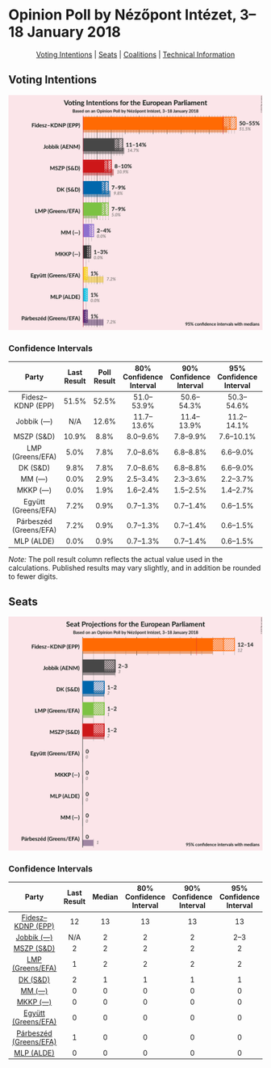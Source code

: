 # Opinion Poll by Nézőpont Intézet, 3–18 January 2018

<p align="center"><a href="#voting-intentions">Voting Intentions</a> | <a href="#seats">Seats</a> | <a href="#coalitions">Coalitions</a> | <a href="#technical-information">Technical Information</a></p>

## Voting Intentions

![Graph with voting intentions not yet produced](2018-01-18-NézőpontIntézet.png "Voting Intentions")

### Confidence Intervals

| Party | Last Result | Poll Result | 80% Confidence Interval | 90% Confidence Interval | 95% Confidence Interval | 99% Confidence Interval |
|:-----:|:-----------:|:-----------:|:-----------------------:|:-----------------------:|:-----------------------:|:-----------------------:|
| Fidesz–KDNP (EPP) | 51.5% | 52.5% | 51.0–53.9% |50.6–54.3% |50.3–54.6% |49.6–55.3% |
| Jobbik (—) | N/A | 12.6% | 11.7–13.6% |11.4–13.9% |11.2–14.1% |10.8–14.6% |
| MSZP (S&D) | 10.9% | 8.8% | 8.0–9.6% |7.8–9.9% |7.6–10.1% |7.2–10.5% |
| LMP (Greens/EFA) | 5.0% | 7.8% | 7.0–8.6% |6.8–8.8% |6.6–9.0% |6.3–9.4% |
| DK (S&D) | 9.8% | 7.8% | 7.0–8.6% |6.8–8.8% |6.6–9.0% |6.3–9.4% |
| MM (—) | 0.0% | 2.9% | 2.5–3.4% |2.3–3.6% |2.2–3.7% |2.1–4.0% |
| MKKP (—) | 0.0% | 1.9% | 1.6–2.4% |1.5–2.5% |1.4–2.7% |1.3–2.9% |
| Együtt (Greens/EFA) | 7.2% | 0.9% | 0.7–1.3% |0.7–1.4% |0.6–1.5% |0.5–1.7% |
| Párbeszéd (Greens/EFA) | 7.2% | 0.9% | 0.7–1.3% |0.7–1.4% |0.6–1.5% |0.5–1.7% |
| MLP (ALDE) | 0.0% | 0.9% | 0.7–1.3% |0.7–1.4% |0.6–1.5% |0.5–1.7% |

*Note:* The poll result column reflects the actual value used in the calculations. Published results may vary slightly, and in addition be rounded to fewer digits.

## Seats

![Graph with seats not yet produced](2018-01-18-NézőpontIntézet-seats.png "Seats")

### Confidence Intervals

| Party | Last Result | Median | 80% Confidence Interval | 90% Confidence Interval | 95% Confidence Interval | 99% Confidence Interval |
|:-----:|:-----------:|:------:|:-----------------------:|:-----------------------:|:-----------------------:|:-----------------------:|
| <a href="#fidesz–kdnp-(epp)">Fidesz–KDNP (EPP)</a> | 12 | 13 | 13 |13 |13 |13–14 |
| <a href="#jobbik-(—)">Jobbik (—)</a> | N/A | 2 | 2 |2 |2–3 |2–3 |
| <a href="#mszp-(s&d)">MSZP (S&D)</a> | 2 | 2 | 2 |2 |2 |1–2 |
| <a href="#lmp-(greens/efa)">LMP (Greens/EFA)</a> | 1 | 2 | 2 |2 |2 |1–2 |
| <a href="#dk-(s&d)">DK (S&D)</a> | 2 | 1 | 1 |1 |1 |1 |
| <a href="#mm-(—)">MM (—)</a> | 0 | 0 | 0 |0 |0 |0 |
| <a href="#mkkp-(—)">MKKP (—)</a> | 0 | 0 | 0 |0 |0 |0 |
| <a href="#együtt-(greens/efa)">Együtt (Greens/EFA)</a> | 0 | 0 | 0 |0 |0 |0 |
| <a href="#párbeszéd-(greens/efa)">Párbeszéd (Greens/EFA)</a> | 1 | 0 | 0 |0 |0 |0 |
| <a href="#mlp-(alde)">MLP (ALDE)</a> | 0 | 0 | 0 |0 |0 |0 |

